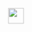 <img src="https://user-images.githubusercontent.com/35368511/135752306-4d6b3333-8ff8-4391-ab95-43b0a3198375.png" height=32 >
